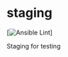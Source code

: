# staging
[![Ansible Lint](https://github.com/francomarb/staging/actions/workflows/ansible-lint.yml/badge.svg)]

Staging for testing
